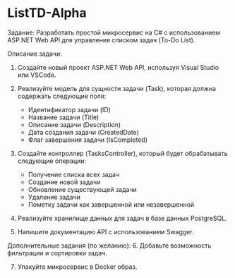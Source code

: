 # ListTD-Alpha
Задание:
Разработать простой микросервис на C# с использованием ASP.NET Web API для управления списком задач (To-Do List).

Описание задачи:
1. Создайте новый проект ASP.NET Web API, используя Visual Studio или VSCode.

2. Реализуйте модель для сущности задачи (Task), которая должна содержать следующие поля:
   - Идентификатор задачи (ID)
   - Название задачи (Title)
   - Описание задачи (Description)
   - Дата создания задачи (CreatedDate)
   - Флаг завершения задачи (IsCompleted)

3. Создайте контроллер (TasksController), который будет обрабатывать следующие операции:
   - Получение списка всех задач
   - Создание новой задачи
   - Обновление существующей задачи
   - Удаление задачи
   - Пометку задачи как завершенной или незавершенной

4. Реализуйте хранилище данных для задач в базе данных PostgreSQL.

5. Напишите документацию API с использованием Swagger.

Дополнительные задания (по желанию):
6. Добавьте возможность фильтрации и сортировки задач.

7. Упакуйте микросервис в Docker образ.
